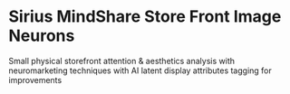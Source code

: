 # Sirius MindShare Store Front Image Neurons
Small physical storefront attention &amp; aesthetics analysis with neuromarketing techniques with AI latent display attributes tagging for improvements
